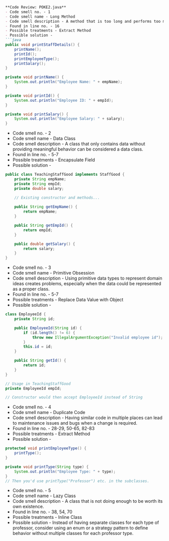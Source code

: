 ```markdown
**Code Review: POKE2.java**
- Code smell no. - 1
- Code smell name - Long Method
- Code smell description - A method that is too long and performs too many actions can be hard to understand and maintain.
- Found in line no. - 16
- Possible treatments - Extract Method
- Possible solution - 
```java
public void printStaffDetails() {
    printName();
    printId();
    printEmployeeType();
    printSalary();
}

private void printName() {
    System.out.println("Employee Name: " + empName);
}

private void printId() {
    System.out.println("Employee ID: " + empId);
}

private void printSalary() {
    System.out.println("Employee Salary: " + salary);
}
```

- Code smell no. - 2
- Code smell name - Data Class
- Code smell description - A class that only contains data without providing meaningful behavior can be considered a data class.
- Found in line no. - 5-7
- Possible treatments - Encapsulate Field
- Possible solution - 
```java
public class TeachingStaffGood implements StaffGood {
    private String empName;
    private String empId;
    private double salary;

    // Existing constructor and methods...
    
    public String getEmpName() {
        return empName;
    }

    public String getEmpId() {
        return empId;
    }

    public double getSalary() {
        return salary;
    }
}
```

- Code smell no. - 3
- Code smell name - Primitive Obsession
- Code smell description - Using primitive data types to represent domain ideas creates problems, especially when the data could be represented as a proper class.
- Found in line no. - 5-7
- Possible treatments - Replace Data Value with Object
- Possible solution - 
```java
class EmployeeId {
    private String id;

    public EmployeeId(String id) {
        if (id.length() != 6) {
            throw new IllegalArgumentException("Invalid employee id");
        }
        this.id = id;
    }

    public String getId() {
        return id;
    }
}

// Usage in TeachingStaffGood
private EmployeeId empId;

// Constructor would then accept EmployeeId instead of String
```

- Code smell no. - 4
- Code smell name - Duplicate Code
- Code smell description - Having similar code in multiple places can lead to maintenance issues and bugs when a change is required.
- Found in line no. - 28-29, 50-65, 82-83
- Possible treatments - Extract Method
- Possible solution - 
```java
protected void printEmployeeType() {
    printType();
}

private void printType(String type) {
    System.out.println("Employee Type: " + type);
}
// Then you'd use printType("Professor") etc. in the subclasses.
```

- Code smell no. - 5
- Code smell name - Lazy Class
- Code smell description - A class that is not doing enough to be worth its own existence.
- Found in line no. - 38, 54, 70 
- Possible treatments - Inline Class
- Possible solution - Instead of having separate classes for each type of professor, consider using an enum or a strategy pattern to define behavior without multiple classes for each professor type.
```
```
```